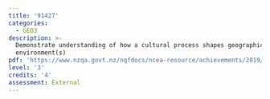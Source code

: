```yaml
---
title: '91427'
categories:
  - GEO3
description: >-
  Demonstrate understanding of how a cultural process shapes geographic
  environment(s)
pdf: 'https://www.nzqa.govt.nz/nqfdocs/ncea-resource/achievements/2019/as91427.pdf'
level: '3'
credits: '4'
assessment: External
---
```



